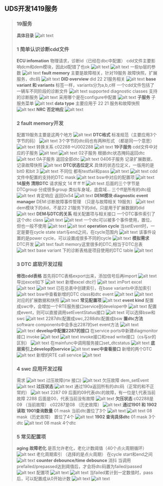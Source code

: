 ## UDS开发1419服务
> ### 19服务
> **具体目录**
> ![alt text](image-46.png)
> ### 1 简单认识诊断cdd文件
> **ECU infomation**
> 物理请求，诊断id（已经在dbc中配置）
> cdd文件主要影响dcm和dem模块，因此id配错了也ok
> ![alt text](image-48.png)
> ![alt text](image-47.png)
> 一些tp层的参数
> ![alt text](image-49.png)
> **fault memory**
> 主要是故障相关，针对19服务
> 故障快照，扩展服务，dtc码
> ![alt text](image-50.png)
> **DID overview**
> did 22 21服务相关
> ![alt text](image-51.png)
> **base variant 和 variants**
> 标签一样，variants分为a,b,c样
> 一个cdd文件包括了一辆车不同阶段的诊断文件
> ![alt text](image-52.png)
> supported diagnostic classes
> 支持的诊断服务
> ![alt text](image-53.png)
> 采用哪个是在configure中配置
> ![alt text](image-54.png)
> **子服务**
> 子服务菜单
> ![alt text](image-55.png)
> **data type**
> 主要应用于 22 21 服务和故障快照
> ![alt text](image-57.png)
> **NRC 否定响应**
> ![alt text](image-58.png)
> ### 2 fault memory开发
> 配置19服务主要是这两个地方
> ![alt text](image-56.png)
> **DTC格式**
> 标准规范（主要应用3个字节的码）
> ![alt text](image-59.png)
> 3个字节的dtc码也有两种形式 （都是同一个意思）
> ![alt text](image-60.png)
> 转换关系 c02288->U002288
> ![alt text](image-61.png)
> **19子服务**
> cdd文件中对应的子服务
> ![alt text](image-62.png)
> ![alt text](image-63.png)
> 02子服务 根据dtc状态掩码返回dtc
> ![alt text](image-64.png)
> 0A子服务 返回全部dtc
> ![alt text](image-65.png)
> 0406子服务 记录扩展数据，记录故障快照
> ![alt text](image-66.png)
> **DTC状态位定义**
> 具体的状态位定义，一版用的是bit0 和bit 3
> ![alt text](image-67.png)
> 不同位 都有testfail和pass
> ![alt text](image-68.png)
> ![alt text](image-69.png)
> cdd文件中配置的支持的DTC mask
> ![alt text](image-70.png)
> bsw中对应的配置项
> ![alt text](image-71.png)
> **14服务 清除DTC**
> 请求报文 14 ff ff ff
> ![alt text](image-72.png)
> 后面的三个字节是DTCgroup
> 分成很多group 类似车身域，底盘域...
> 三个ff是所有的dtc组 
> ![alt text](image-74.png)
> 肯定响应 返回0x54
> ![alt text](image-73.png)
> **DEM模块 diagnostic event manager**
> DEM:诊断故障事件管理 （只是与故障相关 19服务）
> ![alt text](image-75.png)
> dem模块下的did，不是22 21服务下的did，只是用于扩展数据的did
> ![alt text](image-76.png)
> **DEM与DTC的关系**
> 相关配置项与相关接口
> 一个DTC事件索引了这个dtc class
> ![alt text](image-77.png)
> ![alt text](image-78.png)
>  一个dtc可以被多个事件使用，置位，但也一般不使用
> ![alt text](image-79.png)
> ![alt text](image-80.png)
> **operation cycle**
> 当setEvent时，一定是要在cycle state start与end之间，在cycle范围内 
> ![alt text](image-81.png)
> 该事件设置的是power cycle，可以设置成很多不同的cycle
> ![alt text](image-82.png)
> **模拟需求**
> DTC开发
> ![alt text](image-83.png)
> fault memory这里很多的DTC,相当于DTC总表
> ![alt text](image-84.png)
> base variant 下的诊断表格是项目使用的DTC table
> ![alt text](image-85.png)
> ### 3 DTC 底软开发过程
> **修改cdd表格**
> 首先将DTC表格export出来，添加信号后再import
> ![alt text](image-86.png)
> 导出excel如下
> ![alt text](image-87.png)
> 新增excel dtc行
> ![alt text](image-88.png)
> imPort excel
> ![alt text](image-89.png)
> ![alt text](image-90.png)
> 已在总表中创建索引，在base variants中添加索引
> ![alt text](image-91.png)
> bsw中查看新增的DTC class和dtc event
> ![alt text](image-92.png)
> ![alt text](image-93.png)
> 对应的扩展数据和快照
> ![alt text](image-94.png)
> **常见配置项**
> ![alt text](image-95.png)
> **event kind**
> 配置成swc中，会增加一个RTE服务接口service到developer中
> ![alt text](image-97.png)
> 配置成event，则可以直接调用setEventStatus接口
> ![alt text](image-98.png)
> 可以选择bsw和swc
> ![alt text](image-96.png)
> 2287dtc配置成swc,2288dtc配置成bsw
> **置dtc方法**
> software components中会多出2287的set event方法
> ![alt text](image-100.png)
> ![alt text](image-101.png)
> **develop中配置2287的接口**
> 在service ports中新建diagmonitor接口 invoke
> ![alt text](image-104.png)
> ![alt text](image-102.png)
> invoke接口和read write接口（cs与sr的区别）
> ![alt text](image-103.png)
> 在mainfunc中调用服务接口set_dtcstatus
> ![alt text](image-105.png)
> **底层索引上develop的service**
> ![alt text](image-106.png)
> **swc中查看接口**
> 新增的两个DTC
> ![alt text](image-108.png)
> 新增的RTE call service
> ![alt text](image-107.png)
> ### 4 swc 应用开发过程
> 需求
> ![alt text](image-109.png)
> 过压故障(rte 接口)
> ![alt text](image-110.png)
> 欠压故障 dem_setEvent
> ![alt text](image-112.png)
> **过压状态**
> ![alt text](image-113.png)
> 通过190a返回所有的dtc码（正常的和不正常的）
> ![alt text](image-114.png)
> 2287 09 后面的09代表dtc的故障，有一位是1,代表当前故障
> 2288 后面是00，代表当前没有故障
> ![alt text](image-115.png)
> **欠压状态**
> c02288是09 （当前故障）
> c02287是08  （历史故障）
> ![alt text](image-116.png)
> **通过1901 和 1902 读取**
> **1901查询数量**
>  01 mask 当前dtc置位了3个
> ![alt text](image-117.png)
> ![alt text](image-118.png)
>  08 mask（历史故障） 置位了4个
> ![alt text](image-119.png)
> **1902 查询具体dtc**
> 01 mask 3个dtc
> ![alt text](image-120.png)
> 08 mask 4个dtc
> ### 5 常见配置项
> **aging 故障老化**
> 是否允许老化，老化计数阈值（40个点火周期循环）
> ![alt text](image-121.png)
> 老化周期索引 （选择的是点火周期）
> 在cycle start和end之间
> ![alt text](image-122.png)
> **counter debounce/time debounce**
> 消抖
> 当调用prefailed/prepassed达到阈值后，才会将dtc码置为failed/passed
> ![alt text](image-123.png)
> 配置项
> ![alt text](image-124.png)
> ![alt text](image-125.png)
> 当failed累计到一定数值时，pass后，可以配置成从0开始计数
> ![alt text](image-126.png)
> ![alt text](image-127.png)